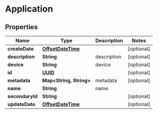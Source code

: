 
# Application

## Properties
Name | Type | Description | Notes
------------ | ------------- | ------------- | -------------
**createDate** | [**OffsetDateTime**](OffsetDateTime.md) |  |  [optional]
**description** | **String** | description |  [optional]
**device** | **String** | device |  [optional]
**id** | [**UUID**](UUID.md) |  |  [optional]
**metadata** | **Map&lt;String, String&gt;** | metadata |  [optional]
**name** | **String** | name | 
**secondaryId** | **String** |  |  [optional]
**updateDate** | [**OffsetDateTime**](OffsetDateTime.md) |  |  [optional]



